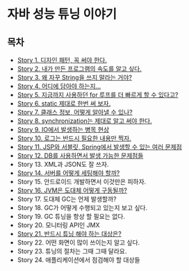 # 자바 성능 튜닝 이야기

## 목차
- [Story 1. 디자인 패턴, 꼭 써야 한다.](./contents/chapter01.md)
- [Story 2. 내가 만든 프로그램의 속도를 알고 싶다.](./contents/chapter02.md)
- [Story 3. 왜 자꾸 String을 쓰지 말라는 거야?](./contents/chapter03.md)
- [Story 4. 어디에 담아야 하는지...](./contents/chapter04.md)
- [Story 5. 지금까지 사용하던 for 루프를 더 빠르게 할 수 있다고?](./contents/chapter05.md)
- [Story 6. static 제대로 한번 써 보자.](./contents/chapter06.md)
- [Story 7. 클래스 정보, 어떻게 알아낼 수 있나?](./contents/chapter07.md)
- [Story 8. synchronization는 제대로 알고 써야 한다.](./contents/chapter08.md)
- [Story 9. IO에서 발생하는 병목 현상](./contents/chapter09.md)
- [Story 10. 로그는 반드시 필요한 내용만 찍자.](./contents/chapter10.md)
- [Story 11. JSP와 서블릿, Spring에서 발생할 수 있는 여러 문제점](./contents/chapter11.md)
- [Story 12. DB를 사용하면서 발생 가능한 문제점들](./contents/chapter12.md)
- Story 13. XML과 JSON도 잘 쓰자.
- [Story 14. 서버를 어떻게 세팅해야 할까?](./contents/chapter14.md)
- Story 15. 안드로이드 개발하면서 이것만은 피하자.
- [Story 16. JVM은 도대체 어떻게 구동될까?](./contents/chapter16.md)
- Story 17. 도대체 GC는 언제 발생할까?
- Story 18. GC가 어떻게 수행되고 있는지 보고 싶다.
- Story 19. GC 튜닝을 항상 할 필요는 없다.
- Story 20. 모니터링 API인 JMX
- [Story 21. 반드시 튜닝 해야 하는 대상은?](./contents/chapter21.md)
- Story 22. 어떤 화면이 많이 쓰이는지 알고 싶다.
- Story 23. 튜닝의 절차는 그때 그때 달라요.
- Story 24. 애플리케이션에서 점검해야 할 대상들